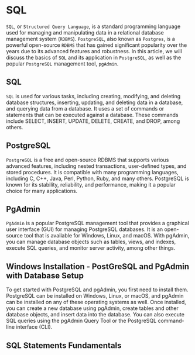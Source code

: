 # SQL

`SQL`, or `Structured Query Language`, is a standard programming language used for managing and manipulating data in a relational database management system (`RDBMS`). `PostgreSQL`, also known as `Postgres`, is a powerful open-source `RDBMS` that has gained significant popularity over the years due to its advanced features and robustness. In this article, we will discuss the basics of `SQL` and its application in `PostgreSQL`, as well as the popular `PostgreSQL` management tool, `pgAdmin`.

## SQL
`SQL` is used for various tasks, including creating, modifying, and deleting database structures, inserting, updating, and deleting data in a database, and querying data from a database. It uses a set of commands or statements that can be executed against a database. These commands include SELECT, INSERT, UPDATE, DELETE, CREATE, and DROP, among others.

## PostgreSQL
`PostgreSQL` is a free and open-source RDBMS that supports various advanced features, including nested transactions, user-defined types, and stored procedures. It is compatible with many programming languages, including C, C++, Java, Perl, Python, Ruby, and many others. PostgreSQL is known for its stability, reliability, and performance, making it a popular choice for many applications.

## PgAdmin
`PgAdmin` is a popular PostgreSQL management tool that provides a graphical user interface (GUI) for managing PostgreSQL databases. It is an open-source tool that is available for Windows, Linux, and macOS. With pgAdmin, you can manage database objects such as tables, views, and indexes, execute SQL queries, and monitor server activity, among other things.

##  Windows Installation - PostGreSQL and PgAdmin with Database Setup
To get started with PostgreSQL and pgAdmin, you first need to install them. PostgreSQL can be installed on Windows, Linux, or macOS, and pgAdmin can be installed on any of these operating systems as well. Once installed, you can create a new database using pgAdmin, create tables and other database objects, and insert data into the database. You can also execute SQL queries using the pgAdmin Query Tool or the PostgreSQL command-line interface (CLI).

## SQL Statements Fundamentals

